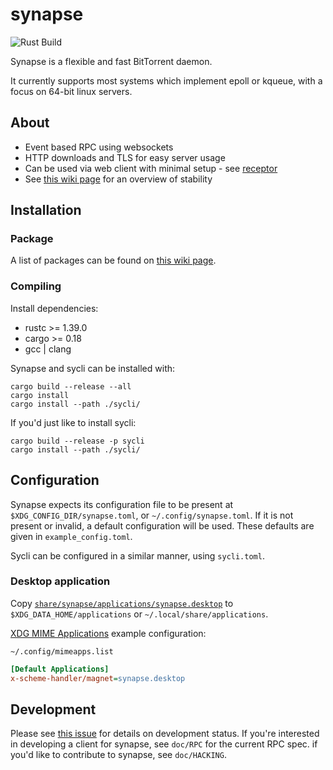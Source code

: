 # synapse
![Rust Build](https://github.com/Luminarys/synapse/actions/workflows/rust.yml/badge.svg)


Synapse is a flexible and fast BitTorrent daemon.

It currently supports most systems which implement epoll or kqueue, with a focus on 64-bit linux servers.

## About
* Event based RPC using websockets
* HTTP downloads and TLS for easy server usage
* Can be used via web client with minimal setup - see [receptor](https://web.synapse-bt.org)
* See [this wiki page](https://github.com/Luminarys/synapse/wiki/Feature-Stability) for an overview of stability

## Installation
### Package
A list of packages can be found on [this wiki page](https://github.com/Luminarys/synapse/wiki/Third-party-packages).

### Compiling
Install dependencies:

- rustc >= 1.39.0
- cargo >= 0.18
- gcc | clang

Synapse and sycli can be installed with:
```
cargo build --release --all
cargo install
cargo install --path ./sycli/
```

If you'd just like to install sycli:
```
cargo build --release -p sycli
cargo install --path ./sycli/
```

## Configuration
Synapse expects its configuration file to be present at `$XDG_CONFIG_DIR/synapse.toml`,
or `~/.config/synapse.toml`.
If it is not present or invalid, a default configuration will be used.
These defaults are given in `example_config.toml`.

Sycli can be configured in a similar manner, using `sycli.toml`.

### Desktop application

Copy [`share/synapse/applications/synapse.desktop`] to `$XDG_DATA_HOME/applications` or `~/.local/share/applications`.

[`share/synapse/applications/synapse.desktop`]: share/synapse/applications/synapse.desktop

[XDG MIME Applications] example configuration:

`~/.config/mimeapps.list`

``` ini
[Default Applications]
x-scheme-handler/magnet=synapse.desktop
```

[XDG MIME Applications]: https://wiki.archlinux.org/index.php/XDG_MIME_Applications

## Development
Please see [this issue](https://github.com/Luminarys/synapse/issues/1) for details on development status.
If you're interested in developing a client for synapse, see `doc/RPC` for the current RPC spec.
if you'd like to contribute to synapse, see `doc/HACKING`.
